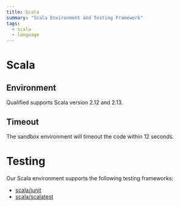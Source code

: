 ```yaml
---
title: Scala
summary: "Scala Environment and Testing Framework"
tags:
  - scala
  - language
---
```


# Scala

## Environment

Qualified supports Scala version 2.12 and 2.13.

## Timeout

The sandbox environment will timeout the code within 12 seconds.

# Testing

Our Scala environment supports the following testing frameworks:

- [scala/junit](/reference/languages/scala/junit)
- [scala/scalatest](/reference/languages/scala/scalatest)
